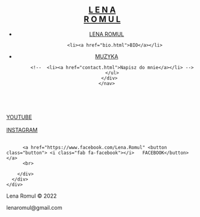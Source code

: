 <!DOCTYPE html>
<html lang="en">

<head>
  <meta charset="UTF-8">
  <meta name="viewport" content="width=device-width, initial-scale=1.0">
  <meta http-equiv="X-UA-Compatible" content="ie=edge">
  <meta name="decription" content="Lena Romul - Artystka Multimedialna. Muzyka, obraz, rękodzieło.">
  <meta name="keywords" content="lena romul,saksofon,wokal,producent muzyczny,lekcje muzyki,warszawa,kobieta saksofonistka,kompozytor,autor tekstów, muzyka">
  <link rel="stylesheet" href="https://cdnjs.cloudflare.com/ajax/libs/font-awesome/5.14.0/css/all.min.css" integrity="sha512-1PKOgIY59xJ8Co8+NE6FZ+LOAZKjy+KY8iq0G4B3CyeY6wYHN3yt9PW0XpSriVlkMXe40PTKnXrLnZ9+fkDaog==" crossorigin="anonymous" />
  <link rel="stylesheet" href="https://stackpath.bootstrapcdn.com/bootstrap/4.4.1/css/bootstrap.min.css" integrity="sha384-Vkoo8x4CGsO3+Hhxv8T/Q5PaXtkKtu6ug5TOeNV6gBiFeWPGFN9MuhOf23Q9Ifjh" crossorigin="anonymous">
  <link rel="stylesheet" href="style.css">
  <title>Lena Romul - oficjalna strona</title>
</head>

<body>
  <header>
    <nav id="navbar">
      <div class="container">
        <h1 class="logo"><a href="index.html">L E N A<br>R O M U L</a></h1>
        <ul>
          <li><a class="current" href="index.html">LENA ROMUL</a></li>

          <li><a href="bio.html">BIO</a></li>
  <li><a href="muzyka.html">MUZYKA</a></li>

        <!--  <li><a href="contact.html">Napisz do mnie</a></li> -->
        </ul>
      </div>
    </nav>
</header>
    <div id="showcase">
      <div class="container">
        <div class="showcase-content">

<h3 class="card-title"></h3>

<h5 class="card-title"></h5>
<br>
          <a href="https://www.youtube.com/watch?v=CQJ_2QWnBE8&list=PLaH9xMO7pBNjvjB6xG8t6vEPK0Kn8G134&ab_channel=karrotkommando" <button class="button"> <i class="fab fa-youtube"></i>   YOUTUBE</button> </a>
          <br>
          <br>
          <a href="https://www.instagram.com/lenaromul/" <button class="button"> <i class="fab fa-instagram"></i>   INSTAGRAM</button> </a>
        <br>
        <br>

          <a href="https://www.facebook.com/Lena.Romul" <button class="button"> <i class="fab fa-facebook"></i>   FACEBOOK</button> </a>
          <br>

        </div>
      </div>
    </div>
  </header>

  <footer id="main-footer">
    <p>Lena Romul &copy; 2022</p>
    <p>lenaromul@gmail.com</p>
  </footer>
</body>

</html>

